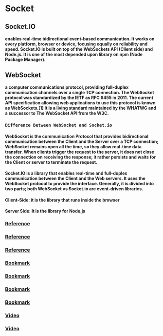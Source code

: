# Socket
## Socket.IO 
#### enables real-time bidirectional event-based communication. It works on every platform, browser or device, focusing equally on reliability and speed. Socket.IO is built on top of the WebSockets API (Client side) and Node.js. It is one of the most depended upon library on npm (Node Package Manager).
## WebSocket  
#### a computer communications protocol, providing full-duplex communication channels over a single TCP connection. The WebSocket protocol was standardized by the IETF as RFC 6455 in 2011. The current API specification allowing web applications to use this protocol is known as WebSockets.[1] It is a living standard maintained by the WHATWG and a successor to The WebSocket API from the W3C.

### `Difference Between WebSocket and Socket.io`
#### WebSocket is the communication Protocol that provides bidirectional communication between the Client and the Server over a TCP connection; WebSocket remains open all the time, so they allow real-time data transfer. When clients trigger the request to the server, it does not close the connection on receiving the response; it rather persists and waits for the Client or server to terminate the request.

#### Socket.IO is a library that enables real-time and full-duplex communication between the Client and the Web servers. It uses the WebSocket protocol to provide the interface. Generally, it is divided into two parts; both WebSocket vs Socket.io are event-driven libraries.

#### Client-Side: it is the library that runs inside the browser
#### Server Side: It is the library for Node.js

### **[Reference](https://en.wikipedia.org/wiki/WebSocket)**
### **[Reference](https://www.tutorialspoint.com/socket.io/)**
### **[Reference](https://www.educba.com/websocket-vs-socket-io/)**
### **[Bookmark](https://amritb.github.io/socketio-client-tool/)**
### **[Bookmark](https://socket.io/docs/v4/)**
### **[Bookmark](https://socket.io/docs/v4/server-api)**
### **[Bookmark](https://socket.io/docs/v4/client-api)**
### **[Video](https://www.youtube.com/watch?v=vv4y_uOneC0)**
### **[Video](https://www.youtube.com/watch?v=xMtP5ZB3wSk)**